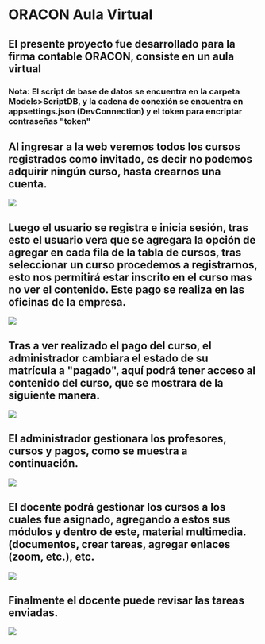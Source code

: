 # ORACON Aula Virtual



## El presente proyecto fue desarrollado para la firma contable ORACON, consiste en un aula virtual


### Nota: El script de base de datos se encuentra en la carpeta Models>ScriptDB, y la cadena de conexión se encuentra en appsettings.json (DevConnection) y el token para encriptar contraseñas "token"


## Al ingresar a la web veremos todos los cursos registrados como invitado, es decir no podemos adquirir ningún curso, hasta crearnos una cuenta.

![](https://github.com/nazgul1998/Oracon/blob/master/MD/invitado-home.gif)


## Luego el usuario se registra e inicia sesión, tras esto el usuario vera que se agregara la opción de agregar en cada fila de la tabla de cursos, tras seleccionar un curso procedemos a registrarnos, esto nos permitirá estar inscrito en el curso mas no ver el contenido. Este pago se realiza en las oficinas de la empresa. 

![]([https://github.com/nazgul1998/Oracon/blob/master/MD/invitado-home.gif](https://github.com/nazgul1998/Oracon/blob/master/MD/usuario-registro_login_y_inscripcion_en_curso.gif))


## Tras a ver realizado el pago del curso, el administrador cambiara el estado de su matrícula a "pagado", aquí podrá tener acceso al contenido  del curso, que se mostrara de la siguiente manera. 
![](https://github.com/nazgul1998/Oracon/blob/master/MD/usuario-mi_aprendizaje_conetnido.gif)


## El administrador gestionara los profesores, cursos y pagos, como se muestra a continuación. 

![](https://github.com/nazgul1998/Oracon/blob/master/MD/admin-cursos_docentes_y_pagos.gif)


## El docente podrá gestionar los cursos a los cuales fue asignado, agregando a estos sus módulos y dentro de este, material multimedia. (documentos, crear tareas, agregar enlaces (zoom, etc.), etc.

![](https://github.com/nazgul1998/Oracon/blob/master/MD/docente-gestion_de_curso.gif)


## Finalmente el docente puede revisar las tareas enviadas. 

![](https://github.com/nazgul1998/Oracon/blob/master/MD/docente-revisar_entrega.gif)

